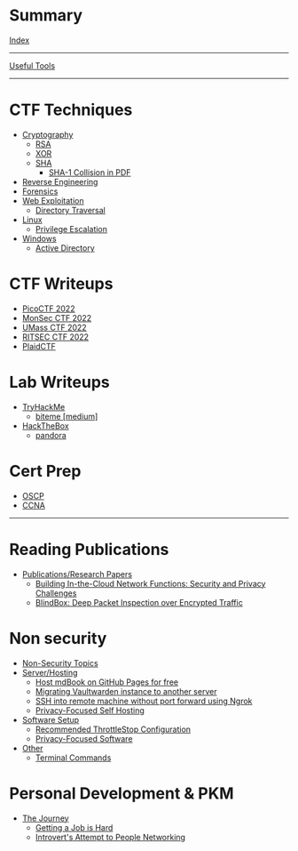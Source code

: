 # Summary

[Index](./index.md)

----

[Useful Tools]()

----

# CTF Techniques

- [Cryptography]()
	- [RSA]()
	- [XOR]()
	- [SHA]()
		- [SHA-1 Collision in PDF]()
- [Reverse Engineering]()
- [Forensics]()
- [Web Exploitation]()
	- [Directory Traversal]()
- [Linux]()
	- [Privilege Escalation]()
- [Windows]()
	- [Active Directory]()


# CTF Writeups

- [PicoCTF 2022]()
- [MonSec CTF 2022]()
- [UMass CTF 2022]()
- [RITSEC CTF 2022]()
- [PlaidCTF]()

# Lab Writeups

- [TryHackMe]()
	- [biteme [medium]]()
- [HackTheBox](labs/htb/index.md)
	- [pandora]()

# Cert Prep
- [OSCP]()
- [CCNA]()

-----------------------

# Reading Publications
- [Publications/Research Papers](research/_research-index.md)
	- [Building In-the-Cloud Network Functions: Security and Privacy Challenges](research/cloud-nfv-priv-sec/summary.md)
	- [BlindBox: Deep Packet Inspection over Encrypted Traffic](research/blindbox/summary.md)

#  Non security

- [Non-Security Topics](_non-sec-index.md)
- [Server/Hosting]()
	- [Host mdBook on GitHub Pages for free]()
	- [Migrating Vaultwarden instance to another server]()
	- [SSH into remote machine without port forward using Ngrok]()
	- [Privacy-Focused Self Hosting]()
- [Software Setup]()
	- [Recommended ThrottleStop Configuration]()
	- [Privacy-Focused Software]()
- [Other]()
	- [Terminal Commands]()
# Personal Development & PKM

- [The Journey](./pkm/journey.md)
	- [Getting a Job is Hard]()
	- [Introvert's Attempt to People Networking]()
